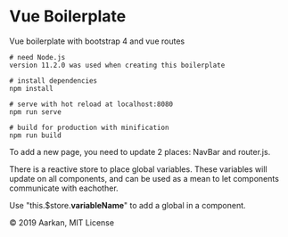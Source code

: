 # Vue Boilerplate
Vue boilerplate with bootstrap 4 
and vue routes


```
# need Node.js
version 11.2.0 was used when creating this boilerplate

# install dependencies
npm install

# serve with hot reload at localhost:8080
npm run serve

# build for production with minification
npm run build
```

To add a new page, you need to update 2 places: NavBar and router.js.


There is a reactive store to place global variables.
These variables will update on all components, and can be used
as a mean to let components communicate with eachother.

Use "this.$store.**variableName**" to add a global in a component.


© 2019 Aarkan, MIT License
